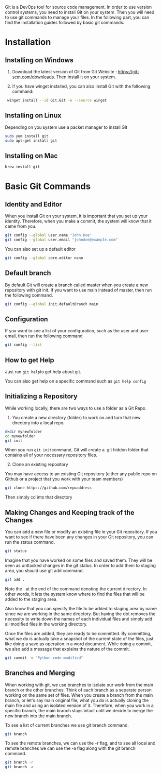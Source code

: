 Git is a DevOps tool for source code management. In order to use version control systems, you need to install Git on your system. Then you will need to use git commands to manage your files. In the following part, you can find the installation guides followed by basic git commands.

# Installation

## Installing on Windows

1. Download the latest version of Git from Git Website : https://git-scm.com/downloads. Then install it on your system.

2. If you have winget installed, you can also install Git with the following command:

```bash
 winget install --id Git.Git -e --source winget
 ```

## Installing on Linux

Depending on you system use a packet manager to install Git

```bash
sudo yum install git 
sudo apt-get install git
```

## Installing on Mac

```bash
brew install git
```

# Basic Git Commands

## Identity and Editor
When you install Git on your system, it is important that you set up your identity. Therefore, when you make a commit, the system will know that it came from you.

```bash
git config --global user.name "John Doe"
git config --global user.email "johndoe@example.com"
```

You can also set up a default editor

```bash
git config --global core.editor nano
```
## Default branch 

By default Git will create a branch called master when you create a new repository with git init. If you want to use main instead of master, then run the following command.

```bash
git config --global init.defaultBranch main
```

## Configuration

If you want to see a list of your configuration, such as the user and user email, then run the following command

```bash
git config --list
```

## How to get Help

Just run `git help`to get help about git.

You can also get help on a specific command such as `git help config`

## Initializing a Repository

While working locally, there are two ways to use a folder as a Git Repo. 
1. You create a new directory (folder) to work on and turn that new directory into a local repo.

```bash
mkdir mynewfolder
cd mynewfolder
git init
```

When you run `git init`command, Git will create a .git hidden folder that contains all of your necessary repository files.

2. Clone an existing repository

You may have access to an existing Git repository (either any public repo on Github or a project that you work with your team members)

```bash
git clone https://github.com/repoaddress
```
Then simply cd into that directory

## Making Changes and Keeping track of the Changes

You can add a new file or modify an existing file in your Git repository. If you want to see if there have been any changes in your Git repository, you can run the status command.

```bash
git status
``` 

Imagine that you have worked on some files and saved them. They will be seen as unttacked changes in the git status. In order to add them to staging area, you should use git add command.

```bash
git add .
```

Note the . at the end of the command denoting the current directory. In other words, it lets the system know where to find the files that will be added to the staging area.

Also know that you can specify the file to be added to staging area by name since we are working in the same directory. But having the dot removes the necessity to write down the names of each individual files and simply add all modified files in the working directory.

Once the files are added, they are ready to be committed. By committing, what we do is actually take a snapshot of the current state of the files, just like doing a save as operation in a word document. While doing a commit, we also add a message that explains the nature of the commit.

```bash
git commit -m "Python code modified"
```

## Branches and Merging

When working with git, we use branches to isolate our work from the main branch or the other branches. Think of each branch as a seperate person working on the same set of files. When you create a branch from the main branch, or let's say main original file, what you do is actually cloning the main file and using an isolated version of it. Therefore, when you work in a specific branch, the main branch stays intact until we decide to merge the new branch into the main branch.

To see a list of current branches we use git branch command.

```bash
git branch
```

To see the remote branches, we can use the -r flag, and to see all local and remote branches we can use the -a flag along with the git branch command.

```bash
git branch -r
git branch -a
```

